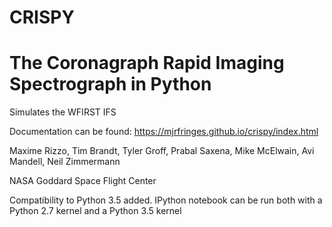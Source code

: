 # CRISPY
# The Coronagraph Rapid Imaging Spectrograph in Python
Simulates the WFIRST IFS

Documentation can be found:
https://mjrfringes.github.io/crispy/index.html

Maxime Rizzo, Tim Brandt, Tyler Groff, Prabal Saxena, Mike McElwain, Avi Mandell, Neil Zimmermann

NASA Goddard Space Flight Center



Compatibility to Python 3.5 added. IPython notebook can be run both with a Python 2.7 kernel and a Python 3.5 kernel
